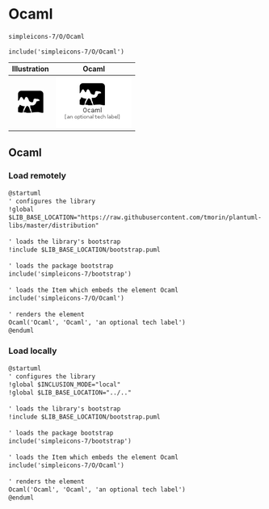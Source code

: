 # Ocaml


```text
simpleicons-7/O/Ocaml
```

```text
include('simpleicons-7/O/Ocaml')
```



| Illustration | Ocaml |
| :---: | :---: |
| ![illustration for Illustration](../../simpleicons-7/O/Ocaml.png) | ![illustration for Ocaml](../../simpleicons-7/O/Ocaml.Local.png) |




## Ocaml

### Load remotely
```plantuml
@startuml
' configures the library
!global $LIB_BASE_LOCATION="https://raw.githubusercontent.com/tmorin/plantuml-libs/master/distribution"

' loads the library's bootstrap
!include $LIB_BASE_LOCATION/bootstrap.puml

' loads the package bootstrap
include('simpleicons-7/bootstrap')

' loads the Item which embeds the element Ocaml
include('simpleicons-7/O/Ocaml')

' renders the element
Ocaml('Ocaml', 'Ocaml', 'an optional tech label')
@enduml
```

### Load locally
```plantuml
@startuml
' configures the library
!global $INCLUSION_MODE="local"
!global $LIB_BASE_LOCATION="../.."

' loads the library's bootstrap
!include $LIB_BASE_LOCATION/bootstrap.puml

' loads the package bootstrap
include('simpleicons-7/bootstrap')

' loads the Item which embeds the element Ocaml
include('simpleicons-7/O/Ocaml')

' renders the element
Ocaml('Ocaml', 'Ocaml', 'an optional tech label')
@enduml
```

